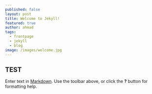 ```yaml
---
published: false
layout: post
title: Welcome to Jekyll!
featured: true
author: ahmad
tags:
  - frontpage
  - jekyll
  - blog
image: /images/welcome.jpg
---
```



## TEST
Enter text in [Markdown](http://daringfireball.net/projects/markdown/). Use the toolbar above, or click the **?** button for formatting help.
